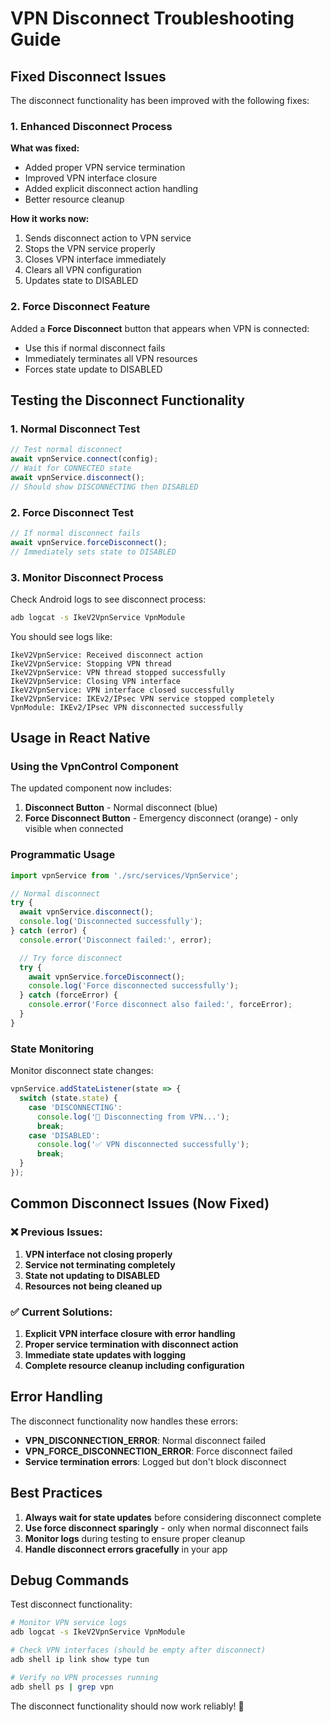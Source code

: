 # VPN Disconnect Troubleshooting Guide

## Fixed Disconnect Issues

The disconnect functionality has been improved with the following fixes:

### 1. Enhanced Disconnect Process

**What was fixed:**

- Added proper VPN service termination
- Improved VPN interface closure
- Added explicit disconnect action handling
- Better resource cleanup

**How it works now:**

1. Sends disconnect action to VPN service
2. Stops the VPN service properly
3. Closes VPN interface immediately
4. Clears all VPN configuration
5. Updates state to DISABLED

### 2. Force Disconnect Feature

Added a **Force Disconnect** button that appears when VPN is connected:

- Use this if normal disconnect fails
- Immediately terminates all VPN resources
- Forces state update to DISABLED

## Testing the Disconnect Functionality

### 1. Normal Disconnect Test

```typescript
// Test normal disconnect
await vpnService.connect(config);
// Wait for CONNECTED state
await vpnService.disconnect();
// Should show DISCONNECTING then DISABLED
```

### 2. Force Disconnect Test

```typescript
// If normal disconnect fails
await vpnService.forceDisconnect();
// Immediately sets state to DISABLED
```

### 3. Monitor Disconnect Process

Check Android logs to see disconnect process:

```bash
adb logcat -s IkeV2VpnService VpnModule
```

You should see logs like:

```
IkeV2VpnService: Received disconnect action
IkeV2VpnService: Stopping VPN thread
IkeV2VpnService: VPN thread stopped successfully
IkeV2VpnService: Closing VPN interface
IkeV2VpnService: VPN interface closed successfully
IkeV2VpnService: IKEv2/IPsec VPN service stopped completely
VpnModule: IKEv2/IPsec VPN disconnected successfully
```

## Usage in React Native

### Using the VpnControl Component

The updated component now includes:

1. **Disconnect Button** - Normal disconnect (blue)
2. **Force Disconnect Button** - Emergency disconnect (orange) - only visible when connected

### Programmatic Usage

```typescript
import vpnService from './src/services/VpnService';

// Normal disconnect
try {
  await vpnService.disconnect();
  console.log('Disconnected successfully');
} catch (error) {
  console.error('Disconnect failed:', error);

  // Try force disconnect
  try {
    await vpnService.forceDisconnect();
    console.log('Force disconnected successfully');
  } catch (forceError) {
    console.error('Force disconnect also failed:', forceError);
  }
}
```

### State Monitoring

Monitor disconnect state changes:

```typescript
vpnService.addStateListener(state => {
  switch (state.state) {
    case 'DISCONNECTING':
      console.log('🔄 Disconnecting from VPN...');
      break;
    case 'DISABLED':
      console.log('✅ VPN disconnected successfully');
      break;
  }
});
```

## Common Disconnect Issues (Now Fixed)

### ❌ Previous Issues:

1. **VPN interface not closing properly**
2. **Service not terminating completely**
3. **State not updating to DISABLED**
4. **Resources not being cleaned up**

### ✅ Current Solutions:

1. **Explicit VPN interface closure with error handling**
2. **Proper service termination with disconnect action**
3. **Immediate state updates with logging**
4. **Complete resource cleanup including configuration**

## Error Handling

The disconnect functionality now handles these errors:

- **VPN_DISCONNECTION_ERROR**: Normal disconnect failed
- **VPN_FORCE_DISCONNECTION_ERROR**: Force disconnect failed
- **Service termination errors**: Logged but don't block disconnect

## Best Practices

1. **Always wait for state updates** before considering disconnect complete
2. **Use force disconnect sparingly** - only when normal disconnect fails
3. **Monitor logs** during testing to ensure proper cleanup
4. **Handle disconnect errors gracefully** in your app

## Debug Commands

Test disconnect functionality:

```bash
# Monitor VPN service logs
adb logcat -s IkeV2VpnService VpnModule

# Check VPN interfaces (should be empty after disconnect)
adb shell ip link show type tun

# Verify no VPN processes running
adb shell ps | grep vpn
```

The disconnect functionality should now work reliably! 🎉
